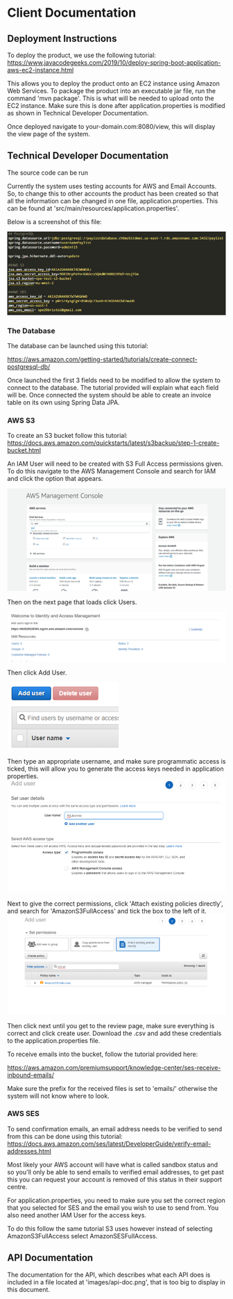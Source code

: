 # Client Documentation

## Deployment Instructions
To deploy the product, we use the following tutorial:
https://www.javacodegeeks.com/2019/10/deploy-spring-boot-application-aws-ec2-instance.html

This allows you to deploy the product onto an EC2 instance using Amazon Web Services.
To package the product into an executable jar file, run the command 'mvn package'. This is what will be needed to upload onto the EC2 instance. Make sure this is done after application.properties is modified as shown in Technical Developer Documentation.

Once deployed navigate to your-domain.com:8080/view, this will display the view page of the system.


## Technical Developer Documentation
The source code can be run 

Currently the system uses testing accounts for AWS and Email Accounts. So, to change this to other accounts the product has been created so that all the information can be changed in one file, application.properties. This can be found at 'src/main/resources/application.properties'.

Below is a screenshot of this file:

![application properties](images/app_properties.png "Application Properties")

### The Database
The database can be launched using this tutorial:

https://aws.amazon.com/getting-started/tutorials/create-connect-postgresql-db/

Once launched the first 3 fields need to be modified to allow the system to connect to the database. The tutorial provided will explain what each field will be. Once connected the system should be able to create an invoice table on its own using Spring Data JPA.

### AWS S3
To create an S3 bucket follow this tutorial:
https://docs.aws.amazon.com/quickstarts/latest/s3backup/step-1-create-bucket.html

An IAM User will need to be created with S3 Full Access permissions given.
To do this navigate to the AWS Management Console and search for IAM and click the option that appears.
 
![iam-1](images/iam-1.png "IAM-1")

Then on the next page that loads click Users.

![iam-2](images/iam-2.png "IAM-2")

Then click Add User.

![iam-3](images/iam-3.png "IAM-3")

Then type an appropriate username, and make sure programmatic access is ticked, this will allow you to generate the access keys needed in application properties.
![iam-4](images/iam-4.png "IAM-4")

Next to give the correct permissions, click 'Attach existing policies directly', and search for 'AmazonS3FullAccess' and tick the box to the left of it.
![iam-5](images/iam-5.png "IAM-5")

Then click next until you get to the review page, make sure everything is correct and click create user. Download the .csv and add these credentials to the application.properties file.

To receive emails into the bucket, follow the tutorial provided here:

https://aws.amazon.com/premiumsupport/knowledge-center/ses-receive-inbound-emails/

Make sure the prefix for the received files is set to 'emails/' otherwise the system will not know where to look.

### AWS SES
To send confirmation emails, an email address needs to be verified to send from this can be done using this tutorial:
https://docs.aws.amazon.com/ses/latest/DeveloperGuide/verify-email-addresses.html

Most likely your AWS account will have what is called sandbox status and so you'll only be able to send emails to verified email addresses, to get past this you can request your account is removed of this status in their support centre.

For application.properties, you need to make sure you set the correct region that you selected for SES and the email you wish to use to send from. You also need another IAM User for the access keys.

To do this follow the same tutorial S3 uses however instead of selecting AmazonS3FullAccess select AmazonSESFullAccess.


## API Documentation
The documentation for the API, which describes what each API does is included in a file located at 'images/api-doc.png', that is too big to display in this document.